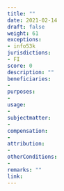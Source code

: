 ```yaml
---
title: ""
date: 2021-02-14 
draft: false
weight: 61
exceptions:
- info53k
jurisdictions:
- FI
score: 0
description: "" 
beneficiaries:
- 
purposes: 
- 
usage:
- 
subjectmatter:
- 
compensation:
-
attribution: 
-
otherConditions: 
- 
remarks: ""
link: 
---
```

